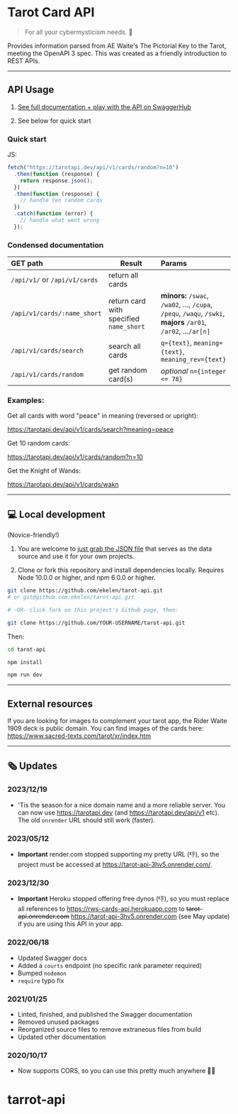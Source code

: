 # Tarot Card API

> For all your cybermysticism needs. 🔮

Provides information parsed from AE Waite's The Pictorial Key to the Tarot, meeting the OpenAPI 3 spec. This was created as a friendly introduction to REST APIs.

---

## API Usage

1. [See full documentation + play with the API on SwaggerHub](https://app.swaggerhub.com/apis/ekswagger/tarot-api/1.3)

2. See below for quick start

### Quick start

JS:

```javascript
fetch("https://tarotapi.dev/api/v1/cards/random?n=10")
  .then(function (response) {
    return response.json();
  })
  .then(function (response) {
    // handle ten random cards
  })
  .catch(function (error) {
    // handle what went wrong
  });
```

### Condensed documentation

| GET path                      | Result                                  | Params                                                                                                          |
| :---------------------------- | --------------------------------------- | :-------------------------------------------------------------------------------------------------------------- |
| `/api/v1/` or `/api/v1/cards` | return all cards                        |                                                                                                                 |
| `/api/v1/cards/:name_short`   | return card with specified `name_short` | **minors:** `/swac`, `/wa02`, ..., `/cupa`, `/pequ`, `/waqu`, `/swki`, **majors** `/ar01`, `/ar02`, ...`/ar[n]` |
| `/api/v1/cards/search`        | search all cards                        | `q={text}`, `meaning={text}`, `meaning_rev={text}`                                                              |
| `/api/v1/cards/random`        | get random card(s)                      | _optional_ `n={integer <= 78}`                                                                                  |

### Examples:

Get all cards with word "peace" in meaning (reversed or upright):

https://tarotapi.dev/api/v1/cards/search?meaning=peace

Get 10 random cards:

https://tarotapi.dev/api/v1/cards/random?n=10

Get the Knight of Wands:

https://tarotapi.dev/api/v1/cards/wakn

---

## 💻 Local development

(Novice-friendly!)

1. You are welcome to [just grab the JSON file](./static/card_data.json) that serves as the data source and use it for your own projects.

2. Clone or fork this repository and install dependencies locally. Requires Node 10.0.0 or higher, and npm 6.0.0 or higher.

```sh
git clone https://github.com/ekelen/tarot-api.git
# or git@github.com:ekelen/tarot-api.git

# -OR- click fork on this project's Github page, then:

git clone https://github.com/YOUR-USERNAME/tarot-api.git
```

Then:

```sh
cd tarot-api

npm install

npm run dev
```

---

## External resources
If you are looking for images to complement your tarot app, the Rider Waite 1909 deck is public domain. You can find images of the cards here: https://www.sacred-texts.com/tarot/xr/index.htm

---

## 🗞 Updates

### 2023/12/19

- 'Tis the season for a nice domain name and a more reliable server. You can now use https://tarotapi.dev (and https://tarotapi.dev/api/v1 etc). The old `onrender` URL should still work (faster).

### 2023/05/12

- **Important** render.com stopped supporting my pretty URL (👎), so the project must be accessed at https://tarot-api-3hv5.onrender.com/.

### 2023/12/30

- **Important** Heroku stopped offering free dynos (👎), so you must replace all references to https://rws-cards-api.herokuapp.com to ~~tarot-api.onrender.com~~ https://tarot-api-3hv5.onrender.com (see May update) if you are using this API in your app.

### 2022/06/18

- Updated Swagger docs
- Added a `courts` endpoint (no specific rank parameter required)
- Bumped `nodemon`
- `require` typo fix

### 2021/01/25

- Linted, finished, and published the Swagger documentation
- Removed unused packages
- Reorganized source files to remove extraneous files from build
- Updated other documentation

### 2020/10/17

- Now supports CORS, so you can use this pretty much anywhere 🧙‍♂️
# tarrot-api
